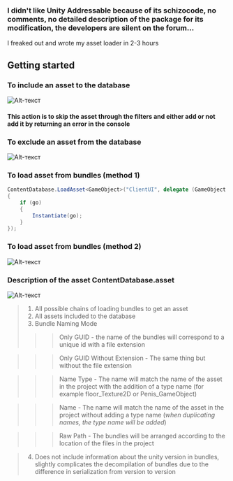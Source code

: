 ### I didn't like Unity Addressable because of its schizocode, no comments, no detailed description of the package for its modification, the developers are silent on the forum... 
I freaked out and wrote my asset loader in 2-3 hours

## Getting started

### To include an asset to the database
![Alt-текст](https://raw.githubusercontent.com/redheadgektor/ContentManagement/main/IncludingAsset.png "...")
#### This action is to skip the asset through the filters and either add or not add it by returning an error in the console

### To exclude an asset from the database
![Alt-текст](https://raw.githubusercontent.com/redheadgektor/ContentManagement/main/ExcludingAsset.png "...")

### To load asset from bundles (method 1)
```csharp
ContentDatabase.LoadAsset<GameObject>("ClientUI", delegate (GameObject go)
{
    if (go)
    {
        Instantiate(go);
    }
});
```

### To load asset from bundles (method 2)
![Alt-текст](https://raw.githubusercontent.com/redheadgektor/ContentManagement/main/load_method1.png "...")


### Description of the asset ContentDatabase.asset
![Alt-текст](https://raw.githubusercontent.com/redheadgektor/ContentManagement/main/ContentDatabase.png "...")
> 1) All possible chains of loading bundles to get an asset
> 2) All assets included to the database
> 3) Bundle Naming Mode
> > > Only GUID - the name of the bundles will correspond to a unique id with a file extension

> > > Only GUID Without Extension - The same thing but without the file extension

> > > Name Type - The name will match the name of the asset in the project with the addition of a type name (for example floor_Texture2D or Penis_GameObject)

> > > Name - The name will match the name of the asset in the project without adding a type name (_when duplicating names, the type name will be added_)

> > > Raw Path - The bundles will be arranged according to the location of the files in the project

> 4) Does not include information about the unity version in bundles, slightly complicates the decompilation of bundles due to the difference in serialization from version to version
